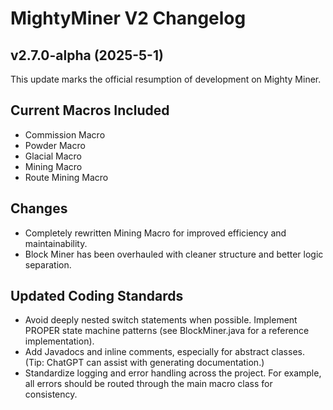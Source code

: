 # MightyMiner V2 Changelog

## v2.7.0-alpha (2025-5-1)

This update marks the official resumption of development on Mighty Miner.

## Current Macros Included
- Commission Macro
- Powder Macro
- Glacial Macro
- Mining Macro
- Route Mining Macro

## Changes
- Completely rewritten Mining Macro for improved efficiency and maintainability.
- Block Miner has been overhauled with cleaner structure and better logic separation.

## Updated Coding Standards
- Avoid deeply nested switch statements when possible. Implement PROPER state machine patterns (see BlockMiner.java for a reference implementation).
- Add Javadocs and inline comments, especially for abstract classes. (Tip: ChatGPT can assist with generating documentation.)
- Standardize logging and error handling across the project. For example, all errors should be routed through the main macro class for consistency.

